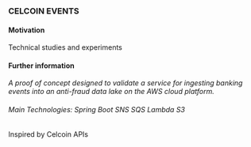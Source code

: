 <h3>CELCOIN EVENTS</h3>

<h4>Motivation</h4>

Technical studies and experiments

<h4>Further information</h4>

_A proof of concept designed to validate a service for ingesting banking events into an anti-fraud data lake on the AWS cloud platform._


<h6>Main Technologies: Spring Boot SNS SQS Lambda S3</h6>
Inspired by Celcoin APIs

